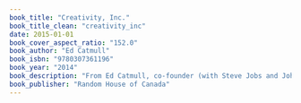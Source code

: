 ```yaml
---
book_title: "Creativity, Inc."
book_title_clean: "creativity_inc"
date: 2015-01-01
book_cover_aspect_ratio: "152.0"
book_author: "Ed Catmull"
book_isbn: "9780307361196"
book_year: "2014"
book_description: "From Ed Catmull, co-founder (with Steve Jobs and John Lasseter) of Pixar Animation Studios, comes an incisive book about creativity in business--sure to appeal to readers of Daniel Pink, Tom Peters, and Chip and Dan Heath.Creativity, Inc. is a book for managers who want to lead their employees to new heights, a manual for anyone who strives for originality, and the first-ever, all-access trip into the nerve center of Pixar Animation--into the meetings, postmortems, and Braintrust sessions where some of the most successful films in history are made. It is, at heart, a book about how to build a creative culture--but it is also, as Pixar co-founder and president Ed Catmull writes, an expression of the ideas that I believe make the best in us possible.For nearly twenty years, Pixar has dominated the world of animation, producing such beloved films as the Toy Story trilogy, Monsters, Inc., Finding Nemo, The Incredibles, Up, and..."
book_publisher: "Random House of Canada"
--- 
```


 